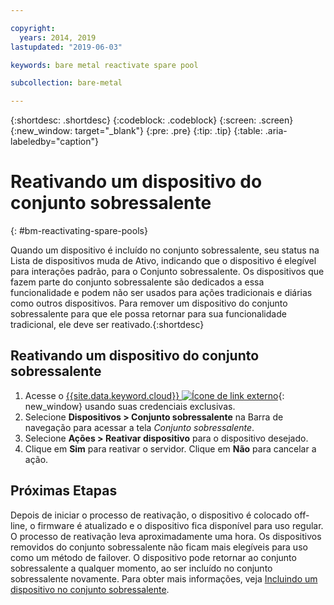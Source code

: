 ```yaml
---

copyright:
  years: 2014, 2019
lastupdated: "2019-06-03"

keywords: bare metal reactivate spare pool

subcollection: bare-metal

---
```


{:shortdesc: .shortdesc}
{:codeblock: .codeblock}
{:screen: .screen}
{:new_window: target="_blank"}
{:pre: .pre}
{:tip: .tip}
{:table: .aria-labeledby="caption"}


# Reativando um dispositivo do conjunto sobressalente
{: #bm-reactivating-spare-pools}

Quando um dispositivo é incluído no conjunto sobressalente, seu status na Lista de dispositivos muda de Ativo, indicando que o dispositivo é elegível para interações padrão, para o Conjunto sobressalente. Os dispositivos que fazem parte do conjunto sobressalente são dedicados a essa
funcionalidade e podem não ser usados para ações tradicionais e diárias como outros
dispositivos. Para remover um dispositivo do conjunto sobressalente para que ele possa
retornar para sua funcionalidade tradicional, ele deve ser reativado.{:shortdesc}

## Reativando um dispositivo do conjunto sobressalente

1. Acesse o [{{site.data.keyword.cloud}} ![Ícone de link externo](../icons/launch-glyph.svg "Ícone de link externo")](https://cloud.ibm.com/){: new_window} usando suas credenciais exclusivas.
2. Selecione **Dispositivos > Conjunto sobressalente** na Barra de navegação para acessar a tela *Conjunto sobressalente*.
3. Selecione **Ações > Reativar dispositivo** para o dispositivo desejado.
4. Clique em **Sim** para reativar o servidor. Clique em **Não** para
cancelar a ação.

## Próximas Etapas
Depois de iniciar o processo de reativação, o dispositivo é colocado off-line, o firmware é atualizado e o dispositivo fica disponível para uso regular. O processo de reativação leva aproximadamente uma hora. Os dispositivos removidos do conjunto sobressalente não ficam mais elegíveis para uso como um método de failover. O dispositivo pode retornar ao conjunto sobressalente a qualquer momento, ao ser incluído no conjunto sobressalente novamente. Para obter mais informações, veja [Incluindo um dispositivo no conjunto sobressalente](/docs/bare-metal?topic=bare-metal-adding-spare-pools#adding-spare-pools).
